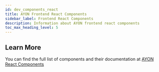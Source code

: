 ```yaml
---
id: dev_components_react
title: AYON Frontend React Components
sidebar_label: Frontend React Components
description: Information about AYON frontend react components
toc_max_heading_level: 5
---
```




## Learn More
You can find the full list of components and their documentation at [AYON React Components](https://components.ayon.dev/?path=/docs/button--docs)